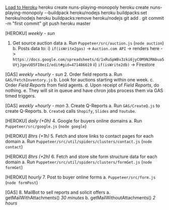 [Load to Heroku](https://dashboard.heroku.com/apps/nuns-playing-monopoly/deploy/heroku-git)
  heroku create nuns-playing-monopoly
    heroku create nuns-playing-monopoly --buildpack heroku/nodejs
  heroku buildpacks:set heroku/nodejs
    heroku buildpacks:remove heroku/nodejs
  git add .
  git commit -m "first commit"
  git push heroku master

[HEROKU]
*weekly - sun*
1. Get source auction data
   a. Run `Puppeteer/src/auction.js` (`node auction`)
   b. Posts data to:
      i) `if(isWrite2gas)` -> `Auction.com API` -> renders here ->
      `https://docs.google.com/spreadsheets/d/1xRuSpW8v3zki6jyC0M9NJMAbua5UYjJgevUO5FI0ezI/edit#gid=471486619`
      ii) `if(isWrite2db)` -> Firestore

[GAS]
*weekly +hourly - sun*
2. Order field reports
   a. Run `GAS/FetchInventory.js`
   b. Look for auctions starting within one week.
   c. Order *Field Reports* from field agents.
   d. Upon receipt of *Field Reports*, do nothing.
   e. They will sit in queue and have chron jobs process them via GAS timed triggers.

[GAS]
*weekly +hourly - mon*
3. Create Q-Reports
   a. Run `GAS/CreateQ.js` to create Q-Reports.
   b. `CreateQ` calls `Shopify`, `Slides` and `Youtube`.

[HEROKU]
*daily (+0h)* 
4. Google for buyers online domains
   a. Run `Puppeteer/src/google.js` (`node google`)

[HEROKU]
*8hrs (+1h)* 
5. Fetch and store links to contact pages for each domain
   a. Run `Puppeteer/src/util/spiders/clusters/contact.js` (`node contact`)

[HEROKU]
*8hrs (+2h)* 
6. Fetch and store site form structure data for each domain
   a. Run `Puppeteer/src/util/spiders/clusters/formGet.js` (`node formGet`)

[HEROKU]
*hourly*
7. Post to buyer online forms
   a. `Puppeteer/src/form.js`  (`node formPost`)

[GAS]
8. MailBot to sell reports and solicit offers
   a. getMailWithAttachments() *30 minutes*
   b. getMailWithoutAttachments() *2 hours*
